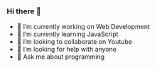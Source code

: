 ### Hi there 👋

- 🔭 I’m currently working on Web Development
- 🌱 I’m currently learning JavaScript
- 👯 I’m looking to collaborate on Youtube
- 🤔 I’m looking for help with anyone
- 💬 Ask me about programming
